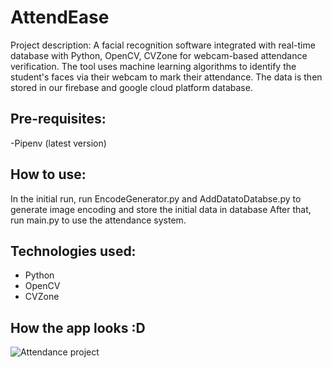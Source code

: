 # AttendEase
Project description: A facial recognition software integrated with real-time database with Python, OpenCV,
CVZone for webcam-based attendance verification. The tool uses machine learning algorithms to identify the student's faces via their webcam to mark their attendance. The data is then stored in our firebase and google cloud platform database.

## Pre-requisites:
-Pipenv (latest version)

## How to use:
In the initial run, run EncodeGenerator.py and AddDatatoDatabse.py to generate image encoding and store the initial data in database
After that, run main.py to use the attendance system.

## Technologies used:
- Python
- OpenCV
- CVZone
## How the app looks :D

![Attendance project](https://github.com/proyetei/AttendEase/assets/75600096/9f28449b-64b8-4275-a459-96bc0881e344)
